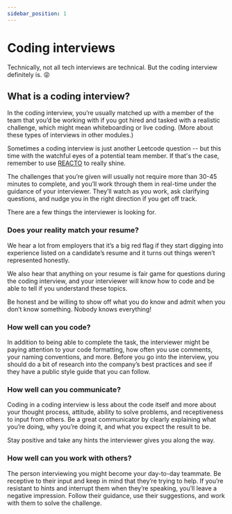 ```yaml
---
sidebar_position: 1
---
```


# Coding interviews

Technically, not all tech interviews are technical. But the coding interview definitely is. 😝

## What is a coding interview?

In the coding interview, you’re usually matched up with a member of the team that you’d be working with if you got hired and tasked with a realistic challenge, which might mean whiteboarding or live coding. (More about these types of interviews in other modules.)

Sometimes a coding interview is just another Leetcode question -- but this time with the watchful eyes of a potential team member. If that's the case, remember to use [REACTO](/docs/week-1/coding-assessments/dsa-tips.md) to really shine.

The challenges that you’re given will usually not require more than 30-45 minutes to complete, and you’ll work through them in real-time under the guidance of your interviewer. They’ll watch as you work, ask clarifying questions, and nudge you in the right direction if you get off track.

There are a few things the interviewer is looking for.

### Does your reality match your resume?

We hear a lot from employers that it’s a big red flag if they start digging into experience listed on a candidate’s resume and it turns out things weren’t represented honestly.

We also hear that anything on your resume is fair game for questions during the coding interview, and your interviewer will know how to code and be able to tell if you understand these topics.

Be honest and be willing to show off what you do know and admit when you don’t know something. Nobody knows everything!

### How well can you code?

In addition to being able to complete the task, the interviewer might be paying attention to your code formatting, how often you use comments, your naming conventions, and more. Before you go into the interview, you should do a bit of research into the company’s best practices and see if they have a public style guide that you can follow.

### How well can you communicate?

Coding in a coding interview is less about the code itself and more about your thought process, attitude, ability to solve problems, and receptiveness to input from others. Be a great communicator by clearly explaining what you’re doing, why you’re doing it, and what you expect the result to be.

Stay positive and take any hints the interviewer gives you along the way.

### How well can you work with others?

The person interviewing you might become your day-to-day teammate. Be receptive to their input and keep in mind that they’re trying to help. If you’re resistant to hints and interrupt them when they’re speaking, you’ll leave a negative impression. Follow their guidance, use their suggestions, and work with them to solve the challenge.
